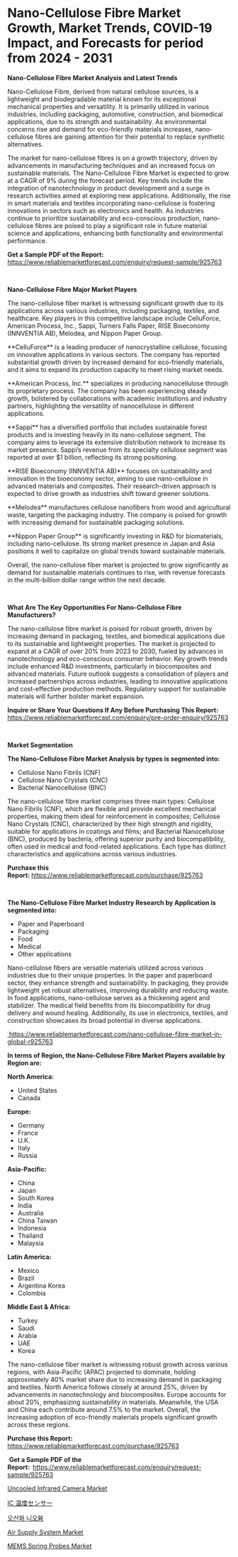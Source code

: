 <p><h1>Nano-Cellulose Fibre Market Growth, Market Trends, COVID-19 Impact, and Forecasts for period from 2024 - 2031</h1></p><p><strong>Nano-Cellulose Fibre Market Analysis and Latest Trends</strong></p>
<p><p>Nano-Cellulose Fibre, derived from natural cellulose sources, is a lightweight and biodegradable material known for its exceptional mechanical properties and versatility. It is primarily utilized in various industries, including packaging, automotive, construction, and biomedical applications, due to its strength and sustainability. As environmental concerns rise and demand for eco-friendly materials increases, nano-cellulose fibres are gaining attention for their potential to replace synthetic alternatives.</p><p>The market for nano-cellulose fibres is on a growth trajectory, driven by advancements in manufacturing techniques and an increased focus on sustainable materials. The Nano-Cellulose Fibre Market is expected to grow at a CAGR of 9% during the forecast period. Key trends include the integration of nanotechnology in product development and a surge in research activities aimed at exploring new applications. Additionally, the rise in smart materials and textiles incorporating nano-cellulose is fostering innovations in sectors such as electronics and health. As industries continue to prioritize sustainability and eco-conscious production, nano-cellulose fibres are poised to play a significant role in future material science and applications, enhancing both functionality and environmental performance.</p></p>
<p><strong>Get a Sample PDF of the Report:&nbsp;</strong> <a href="https://www.reliablemarketforecast.com/enquiry/request-sample/925763?utm_campaign=1125&utm_medium=2&utm_source=Github&utm_content=ia&utm_term=02102024&utm_id=nano-cellulose-fibre">https://www.reliablemarketforecast.com/enquiry/request-sample/925763</a></p>
<p>&nbsp;</p>
<p><strong>Nano-Cellulose Fibre Major Market Players</strong></p>
<p><p>The nano-cellulose fiber market is witnessing significant growth due to its applications across various industries, including packaging, textiles, and healthcare. Key players in this competitive landscape include CelluForce, American Process, Inc., Sappi, Turners Falls Paper, RISE Bioeconomy (INNVENTIA AB), Melodea, and Nippon Paper Group.</p><p>**CelluForce** is a leading producer of nanocrystalline cellulose, focusing on innovative applications in various sectors. The company has reported substantial growth driven by increased demand for eco-friendly materials, and it aims to expand its production capacity to meet rising market needs. </p><p>**American Process, Inc.** specializes in producing nanocellulose through its proprietary process. The company has been experiencing steady growth, bolstered by collaborations with academic institutions and industry partners, highlighting the versatility of nanocellulose in different applications.</p><p>**Sappi** has a diversified portfolio that includes sustainable forest products and is investing heavily in its nano-cellulose segment. The company aims to leverage its extensive distribution network to increase its market presence. Sappi’s revenue from its specialty cellulose segment was reported at over $1 billion, reflecting its strong positioning.</p><p>**RISE Bioeconomy (INNVENTIA AB)** focuses on sustainability and innovation in the bioeconomy sector, aiming to use nano-cellulose in advanced materials and composites. Their research-driven approach is expected to drive growth as industries shift toward greener solutions.</p><p>**Melodea** manufactures cellulose nanofibers from wood and agricultural waste, targeting the packaging industry. The company is poised for growth with increasing demand for sustainable packaging solutions.</p><p>**Nippon Paper Group** is significantly investing in R&D for biomaterials, including nano-cellulose. Its strong market presence in Japan and Asia positions it well to capitalize on global trends toward sustainable materials.</p><p>Overall, the nano-cellulose fiber market is projected to grow significantly as demand for sustainable materials continues to rise, with revenue forecasts in the multi-billion dollar range within the next decade.</p></p>
<p>&nbsp;</p>
<p><strong>What Are The Key Opportunities For Nano-Cellulose Fibre Manufacturers?</strong></p>
<p><p>The nano-cellulose fibre market is poised for robust growth, driven by increasing demand in packaging, textiles, and biomedical applications due to its sustainable and lightweight properties. The market is projected to expand at a CAGR of over 20% from 2023 to 2030, fueled by advances in nanotechnology and eco-conscious consumer behavior. Key growth trends include enhanced R&D investments, particularly in biocomposites and advanced materials. Future outlook suggests a consolidation of players and increased partnerships across industries, leading to innovative applications and cost-effective production methods. Regulatory support for sustainable materials will further bolster market expansion.</p></p>
<p><strong>Inquire or Share Your Questions If Any Before Purchasing This Report:</strong> <a href="https://www.reliablemarketforecast.com/enquiry/pre-order-enquiry/925763?utm_campaign=1125&utm_medium=2&utm_source=Github&utm_content=ia&utm_term=02102024&utm_id=nano-cellulose-fibre">https://www.reliablemarketforecast.com/enquiry/pre-order-enquiry/925763</a></p>
<p>&nbsp;</p>
<p><strong>Market Segmentation</strong></p>
<p><strong>The Nano-Cellulose Fibre Market Analysis by types is segmented into:</strong></p>
<p><ul><li>Cellulose Nano Fibrils (CNF)</li><li>Cellulose Nano Crystals (CNC)</li><li>Bacterial Nanocellulose (BNC)</li></ul></p>
<p><p>The nano-cellulose fibre market comprises three main types: Cellulose Nano Fibrils (CNF), which are flexible and provide excellent mechanical properties, making them ideal for reinforcement in composites; Cellulose Nano Crystals (CNC), characterized by their high strength and rigidity, suitable for applications in coatings and films; and Bacterial Nanocellulose (BNC), produced by bacteria, offering superior purity and biocompatibility, often used in medical and food-related applications. Each type has distinct characteristics and applications across various industries.</p></p>
<p><strong>Purchase this Report:&nbsp;</strong><a href="https://www.reliablemarketforecast.com/purchase/925763?utm_campaign=1125&utm_medium=2&utm_source=Github&utm_content=ia&utm_term=02102024&utm_id=nano-cellulose-fibre">https://www.reliablemarketforecast.com/purchase/925763</a></p>
<p>&nbsp;</p>
<p><strong>The Nano-Cellulose Fibre Market Industry Research by Application is segmented into:</strong></p>
<p><ul><li>Paper and Paperboard</li><li>Packaging</li><li>Food</li><li>Medical</li><li>Other applications</li></ul></p>
<p><p>Nano-cellulose fibers are versatile materials utilized across various industries due to their unique properties. In the paper and paperboard sector, they enhance strength and sustainability. In packaging, they provide lightweight yet robust alternatives, improving durability and reducing waste. In food applications, nano-cellulose serves as a thickening agent and stabilizer. The medical field benefits from its biocompatibility for drug delivery and wound healing. Additionally, its use in electronics, textiles, and construction showcases its broad potential in diverse applications.</p></p>
<p><a href="https://www.reliablemarketforecast.com/nano-cellulose-fibre-market-in-global-r925763?utm_campaign=1125&utm_medium=2&utm_source=Github&utm_content=ia&utm_term=02102024&utm_id=nano-cellulose-fibre">&nbsp;https://www.reliablemarketforecast.com/nano-cellulose-fibre-market-in-global-r925763</a></p>
<p><strong>In terms of Region, the Nano-Cellulose Fibre Market Players available by Region are:</strong></p>
<p>
    <p> <strong> North America: </strong>
        <ul>
            <li>United States</li>
            <li>Canada</li>
        </ul>
        </p> 
    <p> <strong> Europe: </strong>
        <ul>
            <li>Germany</li>
            <li>France</li>
            <li>U.K.</li>
            <li>Italy</li>
            <li>Russia</li>
        </ul>
        </p> 
    <p> <strong> Asia-Pacific: </strong>
        <ul>
            <li>China</li>
            <li>Japan</li>
            <li>South Korea</li>
            <li>India</li>
            <li>Australia</li>
            <li>China Taiwan</li>
            <li>Indonesia</li>
            <li>Thailand</li>
            <li>Malaysia</li>
        </ul>
        </p> 
    <p> <strong> Latin America: </strong>
        <ul>
            <li>Mexico</li>
            <li>Brazil</li>
            <li>Argentina Korea</li>
            <li>Colombia</li>
        </ul>
        </p> 
    <p> <strong> Middle East & Africa: </strong>
        <ul>
            <li>Turkey</li>
            <li>Saudi</li>
            <li>Arabia</li>
            <li>UAE</li>
            <li>Korea</li>
        </ul>
    </p>
    </p>
<p><p>The nano-cellulose fiber market is witnessing robust growth across various regions, with Asia-Pacific (APAC) projected to dominate, holding approximately 40% market share due to increasing demand in packaging and textiles. North America follows closely at around 25%, driven by advancements in nanotechnology and biocomposites. Europe accounts for about 20%, emphasizing sustainability in materials. Meanwhile, the USA and China each contribute around 7.5% to the market. Overall, the increasing adoption of eco-friendly materials propels significant growth across these regions.</p></p>
<p><strong>Purchase this Report: </strong><a href="https://www.reliablemarketforecast.com/purchase/925763?utm_campaign=1125&utm_medium=2&utm_source=Github&utm_content=ia&utm_term=02102024&utm_id=nano-cellulose-fibre">https://www.reliablemarketforecast.com/purchase/925763</a></p>
<p>&nbsp;<strong>Get a Sample PDF of the Report:&nbsp;&nbsp;</strong><a href="https://www.reliablemarketforecast.com/enquiry/request-sample/925763?utm_campaign=1125&utm_medium=2&utm_source=Github&utm_content=ia&utm_term=02102024&utm_id=nano-cellulose-fibre">https://www.reliablemarketforecast.com/enquiry/request-sample/925763</a></p>
<p><strong></strong></p>
<p><p><a href="https://www.linkedin.com/pulse/analyzing-global-uncooled-infrared-camera-market-growth-n6dxe?utm_campaign=1125&utm_medium=2&utm_source=Github&utm_content=ia&utm_term=02102024&utm_id=nano-cellulose-fibre">Uncooled Infrared Camera Market</a></p><p><a href="https://github.com/mohamedbakry57/Market-Research-Report-List-6/blob/main/582156816479.md?utm_campaign=1125&utm_medium=2&utm_source=Github&utm_content=ia&utm_term=02102024&utm_id=nano-cellulose-fibre">IC 温度センサー</a></p><p><a href="https://github.com/laholand/Market-Research-Report-List-6/blob/main/872773116443.md?utm_campaign=1125&utm_medium=2&utm_source=Github&utm_content=ia&utm_term=02102024&utm_id=nano-cellulose-fibre">오산화 니오븀</a></p><p><a href="https://www.linkedin.com/pulse/evaluating-global-air-supply-system-market-trends-growth-qtxve?utm_campaign=1125&utm_medium=2&utm_source=Github&utm_content=ia&utm_term=02102024&utm_id=nano-cellulose-fibre">Air Supply System Market</a></p><p><a href="https://issuu.com/reportprime-2/docs/mems-spring-probes-market-size-2030_ee12f96a5d1242?utm_campaign=1125&utm_medium=2&utm_source=Github&utm_content=ia&utm_term=02102024&utm_id=nano-cellulose-fibre">MEMS Spring Probes Market</a></p></p>